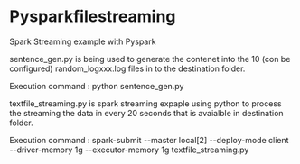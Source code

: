 # Pysparkfilestreaming
Spark Streaming example with Pyspark


sentence_gen.py is being used to generate the contenet into the 10 (con be configured) random_logxxx.log files in to the destination folder.

Execution command :
python sentence_gen.py

textfile_streaming.py is spark streaming expaple using python to process the streaming the data in every 20 seconds that is avaialble in destination folder.

Execution command :
spark-submit --master local[2] --deploy-mode client --driver-memory 1g --executor-memory 1g textfile_streaming.py
